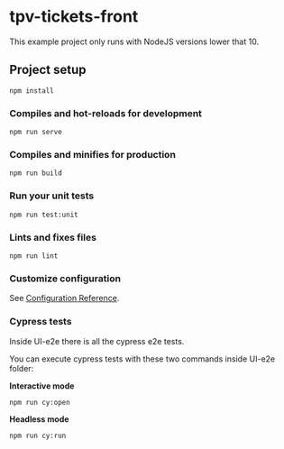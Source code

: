 # tpv-tickets-front

This example project only runs with NodeJS versions lower that 10.

## Project setup
```
npm install
```

### Compiles and hot-reloads for development
```
npm run serve
```

### Compiles and minifies for production
```
npm run build
```

### Run your unit tests
```
npm run test:unit
```

### Lints and fixes files
```
npm run lint
```

### Customize configuration
See [Configuration Reference](https://cli.vuejs.org/config/).

### Cypress tests

Inside UI-e2e there is all the cypress e2e tests.

You can execute cypress tests with these two commands inside UI-e2e folder:

**Interactive mode**

```
npm run cy:open
```

**Headless mode**

```
npm run cy:run
```
